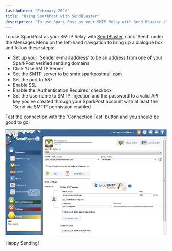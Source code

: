 ```yaml
---
lastUpdated: "February 2020"
title: "Using SparkPost with SendBlaster"
description: "To use Spark Post as your SMTP Relay with Send Blaster click Send under the Messages Menu on the left hand navigation to bring up a dialogue box and follow these steps Set up your Sender e mail address to be an address from one of your Spark Post verified..."
---
```


To use SparkPost as your SMTP Relay with [SendBlaster](http://sendblaster.com), click 'Send' under the Messages Menu on the left-hand navigation to bring up a dialogue box and follow these steps:

* Set up your 'Sender e-mail address' to be an address from one of your SparkPost verified sending domains
* Click 'Use SMTP Server'
* Set the SMTP server to be smtp.sparkpostmail.com
* Set the port to 587
* Enable SSL
* Enable the 'Authentication Required' checkbox
* Set the Username to SMTP_Injection and the password to a valid API key you've created through your SparkPost account with at least the 'Send via SMTP' permission enabled

Test the connection with the 'Connection Test' button and you should be good to go!

![](media/send-blaster/IRA_Dev_original.jpg)

Happy Sending!
